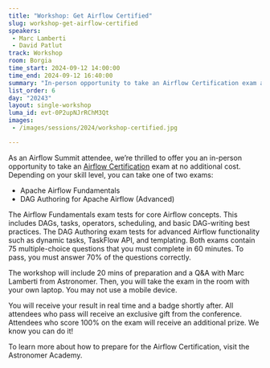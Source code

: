 ```yaml
---
title: "Workshop: Get Airflow Certified"
slug: workshop-get-airflow-certified
speakers:
 - Marc Lamberti
 - David Patlut
track: Workshop
room: Borgia
time_start: 2024-09-12 14:00:00
time_end: 2024-09-12 16:40:00
summary: "In-person opportunity to take an Airflow Certification exam at no additional cost. The workshop will include 20 mins of preparation and a Q&A with Marc Lamberti from Astronomer."
list_order: 6
day: "20243"
layout: single-workshop
luma_id: evt-0P2upNJrRChM3Qt
images:
 - /images/sessions/2024/workshop-certified.jpg 

---
```


As an Airflow Summit attendee, we’re thrilled to offer you an in-person opportunity to take an [Airflow Certification](https://www.astronomer.io/certification/) exam at no additional cost. Depending on your skill level, you can take one of two exams:
 - Apache Airflow Fundamentals
 - DAG Authoring for Apache Airflow (Advanced)

The Airflow Fundamentals exam tests for core Airflow concepts. This includes DAGs, tasks, operators, scheduling, and basic DAG-writing best practices. The DAG Authoring exam tests for advanced Airflow functionality such as dynamic tasks, TaskFlow API, and templating. Both exams contain 75 multiple-choice questions that you must complete in 60 minutes. To pass, you must answer 70% of the questions correctly.

The workshop will include 20 mins of preparation and a Q&A with Marc Lamberti from Astronomer. Then, you will take the exam in the room with your own laptop. You may not use a mobile device.

You will receive your result in real time and a badge shortly after. All attendees who pass will receive an exclusive gift from the conference. Attendees who score 100% on the exam will receive an additional prize. We know you can do it!

To learn more about how to prepare for the Airflow Certification, visit the Astronomer Academy.